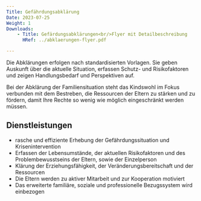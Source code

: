```yaml
---
Title: Gefährdungsabklärung
Date: 2023-07-25
Weight: 1
Downloads: 
    - Title: Gefärdungsabklärungen<br/>Flyer mit Detailbeschreibung
      HRef: ../abklaerungen-flyer.pdf

---
```


Die Abklärungen erfolgen nach standardisierten Vorlagen. Sie geben
Auskunft über die aktuelle Situation, erfassen Schutz- und Risikofaktoren
und zeigen Handlungsbedarf und Perspektiven auf.

Bei der Abklärung der Familiensituation steht das Kindswohl im Fokus
verbunden mit dem Bestreben, die Ressourcen der Eltern zu stärken und
zu fördern, damit Ihre Rechte so wenig wie möglich eingeschränkt werden
müssen.

## Dienstleistungen

* rasche und effiziente Erhebung der Gefährdungssituation und
Krisenintervention
* Erfassen der Lebensumstände, der aktuellen Risikofaktoren und des
Problembewusstseins der Eltern, sowie der Einzelperson
* Klärung der Erziehungsfähigkeit, der Veränderungsbereitschaft und der
Ressourcen
* Die Eltern werden zu aktiver Mitarbeit und zur Kooperation motiviert
* Das erweiterte familiäre, soziale und professionelle Bezugssystem wird
einbezogen